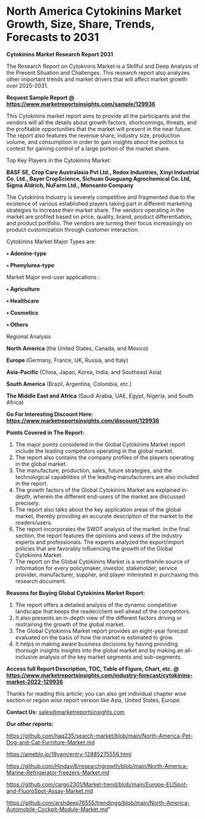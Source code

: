 # North America Cytokinins Market Growth, Size, Share, Trends, Forecasts to 2031

<strong>Cytokinins Market Research Report 2031</strong>

The Research Report on Cytokinins Market is a Skillful and Deep Analysis of the Present Situation and Challenges. This research report also analyzes other important trends and market drivers that will affect market growth over 2025-2031.

<strong>Request Sample Report @ <a href=https://www.marketreportsinsights.com/sample/129936>https://www.marketreportsinsights.com/sample/129936</a></strong>

This Cytokinins market report aims to provide all the participants and the vendors will all the details about growth factors, shortcomings, threats, and the profitable opportunities that the market will present in the near future. The report also features the revenue share, industry size, production volume, and consumption in order to gain insights about the politics to contest for gaining control of a large portion of the market share.

Top Key Players in the Cytokinins Market:

<strong>BASF SE, Crop Care Australasia Pvt Ltd., Redox Industries, Xinyi Industrial Co. Ltd., Bayer CropScience, Sichuan Guoguang Agrochemical Co. Ltd, Sigma Aldrich, NuFarm Ltd., Monsanto Company</strong>

The Cytokinins Industry is severely competitive and fragmented due to the existence of various established players taking part in different marketing strategies to increase their market share. The vendors operating in the market are profiled based on price, quality, brand, product differentiation, and product portfolio. The vendors are turning their focus increasingly on product customization through customer interaction.

Cytokinins Market Major Types are:

<strong>• Adenine-type

• Phenylurea-type</strong>

Market Major end-user applications :

<strong>• Agriculture

• Healthcare

• Cosmetics

• Others</strong>

Regional Analysis

</u><strong><b>North America</b></strong> (the United States, Canada, and Mexico)

<strong><b>Europe </b></strong>(Germany, France, UK, Russia, and Italy)

<strong><b>Asia-Pacific</b></strong> (China, Japan, Korea, India, and Southeast Asia)

<strong><b>South America</b></strong> (Brazil, Argentina, Colombia, etc.)

<strong><b>The Middle East and Africa</b></strong> (Saudi Arabia, UAE, Egypt, Nigeria, and South Africa)

<strong>Go For Interesting Discount Here: <a href=https://www.marketreportsinsights.com/discount/129936>https://www.marketreportsinsights.com/discount/129936</a></strong>

<strong>Points Covered in The Report:</strong>
<ol>
  <li>The major points considered in the Global Cytokinins Market report include the leading competitors operating in the global market.</li>
  <li>The report also contains the company profiles of the players operating in the global market.</li>
  <li>The manufacture, production, sales, future strategies, and the technological capabilities of the leading manufacturers are also included in the report.</li>
  <li>The growth factors of the Global Cytokinins Market are explained in-depth, wherein the different end-users of the market are discussed precisely.</li>
  <li>The report also talks about the key application areas of the global market, thereby providing an accurate description of the market to the readers/users.</li>
  <li>The report incorporates the SWOT analysis of the market. In the final section, the report features the opinions and views of the industry experts and professionals. The experts analyzed the export/import policies that are favorably influencing the growth of the Global Cytokinins Market.</li>
  <li>The report on the Global Cytokinins Market is a worthwhile source of information for every policymaker, investor, stakeholder, service provider, manufacturer, supplier, and player interested in purchasing this research document.</li>
</ol>
<strong>Reasons for Buying Global Cytokinins Market Report:</strong>

<ol>
  <li>The report offers a detailed analysis of the dynamic competitive landscape that keeps the reader/client well ahead of the competitors.</li>
  <li>It also presents an in-depth view of the different factors driving or restraining the growth of the global market.</li>
  <li>The Global Cytokinins Market report provides an eight-year forecast evaluated on the basis of how the market is estimated to grow.</li>
  <li>It helps in making aware business decisions by having providing thorough insights insights into the global market and by making an all-inclusive analysis of the key market segments and sub-segments.</li>
</ol>
<strong>Access full Report Description, TOC, Table of Figure, Chart, etc. @ <a href=https://www.marketreportsinsights.com/industry-forecast/cytokinins-market-2022-129936>https://www.marketreportsinsights.com/industry-forecast/cytokinins-market-2022-129936</a></strong>


Thanks for reading this article; you can also get individual chapter wise section or region wise report version like Asia, United States, Europe.

<strong>Contact Us:</strong>
sales@marketreportsinsights.com

<strong>Our other reports:</strong>

<a href=https://github.com/haq235/search-market/blob/main/North-America-Pet-Dog-and-Cat-Furniture-Market.md>https://github.com/haq235/search-market/blob/main/North-America-Pet-Dog-and-Cat-Furniture-Market.md</a>

<a href=https://ameblo.jp/18yam/entry-12885275556.html>https://ameblo.jp/18yam/entry-12885275556.html</a>

<a href=https://github.com/Hindavi8/researchgrowth/blob/main/North-America-Marine-Refrigerator-freezers-Market.md>https://github.com/Hindavi8/researchgrowth/blob/main/North-America-Marine-Refrigerator-freezers-Market.md</a>

<a href=https://github.com/cargo2301/Market-trend/blob/main/Europe-ELISpot-and-FluoroSpot-Assay-Market.md>https://github.com/cargo2301/Market-trend/blob/main/Europe-ELISpot-and-FluoroSpot-Assay-Market.md</a>

<a href=https://github.com/arshdeep76555/trendingg/blob/main/North-America-Automobile-Cockpit-Module-Market.md>https://github.com/arshdeep76555/trendingg/blob/main/North-America-Automobile-Cockpit-Module-Market.md</a>"
